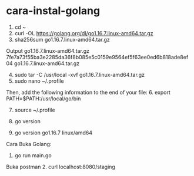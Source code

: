 # cara-instal-golang
1. cd ~
2. curl -OL https://golang.org/dl/go1.16.7.linux-amd64.tar.gz
3. sha256sum go1.16.7.linux-amd64.tar.gz

Output
go1.16.7.linux-amd64.tar.gz
7fe7a73f55ba3e2285da36f8b085e5c0159e9564ef5f63ee0ed6b818ade8ef04  go1.16.7.linux-amd64.tar.gz

4. sudo tar -C /usr/local -xvf go1.16.7.linux-amd64.tar.gz
5. sudo nano ~/.profile

Then, add the following information to the end of your file:
6. export PATH=$PATH:/usr/local/go/bin

7. source ~/.profile

8. go version

9. go version go1.16.7 linux/amd64

Cara Buka Golang:
1. go run main.go

Buka postman
2. curl localhost:8080/staging



